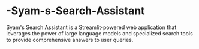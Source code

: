 # -Syam-s-Search-Assistant
Syam's Search Assistant is a Streamlit-powered web application that leverages the power of large language models and specialized search tools to provide comprehensive answers to user queries.
